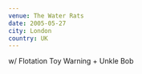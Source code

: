 ```yaml
---
venue: The Water Rats
date: 2005-05-27
city: London
country: UK
---
```


w/ Flotation Toy Warning + Unkle Bob